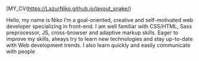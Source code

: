[MY_CV(https://LazurNiko.github.io/layout_snake/)

Hello, my name is Niko
I’m a goal-oriented, creative and self-motivated web developer 
specializing in front-end. I am well familiar with CSS/HTML, 
Sass preprocessor, JS, cross-browser and adaptive markup skills. 
Eager to improve my skills, always try to learn new technologies and stay 
up-to-date with Web development trends. I also learn quickly and easily 
communicate with people

